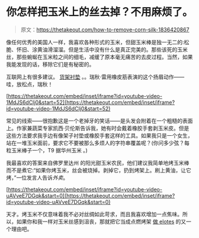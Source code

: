 # 你怎样把玉米上的丝去掉？不用麻烦了。

> 原文：<https://thetakeout.com/how-to-remove-corn-silk-1836420867>

像任何优秀的美国人一样，我喜欢各种形式的玉米，但甜玉米棒是独一无二的:松脆、怀旧、涂黄油滑溜溜。但是生活中没有什么是真正完美的。那些该死的玉米丝，那些蜿蜒在玉米粒之间的细毛，减缓了原本毫无痛苦的去皮过程。当然，如果我能发现的话，移除它们是有秘密的。



互联网上有很多建议。 [货架衬垫](https://skillet.lifehacker.com/remove-errant-strings-of-corn-silk-with-a-gripper-pad-1827206286) 。。瑞秋·雷用橡皮筋表演的这个扬眉动作——哇，放松点，瑞秋！

 [https://thetakeout.com/embed/inset/iframe?id=youtube-video-1MdJS6dCIj0&start=52](https://thetakeout.com/embed/inset/iframe?id=youtube-video-1MdJS6dCIj0&start=52) 

常见的线索——很抱歉这是一个老掉牙的笑话——是头发会附着在一个粗糙的表面上。作家兼蔬菜专家凯西·贝伦斯告诉我，她有时会戴着橡胶手套剥玉米皮。但是这些方法要求我手边有像架子衬垫或橡胶手套这样的工具。如果我只是一个女生，站在一堆玉米面前，要求它不要被那么多烦人的字符串覆盖呢？(你问多少弦？每粒玉米棒子一个，T9 据华州玉米 。)

我最喜欢的答案来自佛罗里达州 的阳光甜玉米农民，他们建议我简单地烤玉米棒而不是煮它:“如果你烤玉米，丝会被烧掉。剥掉它，扔到烤架上。刷上黄油，让它烤，”一位发言人告诉*外卖*。

 [https://thetakeout.com/embed/inset/iframe?id=youtube-video-uAVveE7DGqk&start=0](https://thetakeout.com/embed/inset/iframe?id=youtube-video-uAVveE7DGqk&start=0) 

天才。烤玉米不仅意味着我不必对丝绸如此苛求，而且我喜欢增加一点焦味。所以，如果你和我一样对玉米丝感到沮丧，那就把它当成点燃烤架 [做 elotes](https://thetakeout.com/make-elotes-mexican-corn-on-the-cob-and-summer-s-perfe-1798262829) 的又一个理由吧。